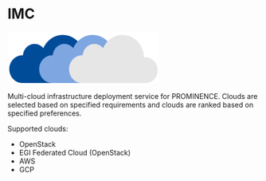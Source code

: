 # IMC

![clouds](https://github.com/prominence-eosc/imc/raw/master/imc.png)

Multi-cloud infrastructure deployment service for PROMINENCE.
Clouds are selected based on specified requirements and clouds are ranked based on specified preferences.

Supported clouds:
* OpenStack
* EGI Federated Cloud (OpenStack)
* AWS
* GCP

